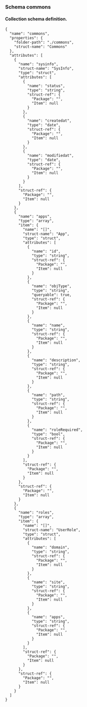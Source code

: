 ### Schema commons

#### Collection schema definition.

    {
	  "name": "commons",
	  "properties": {
	    "folder-path": "./commons",
	    "struct-name": "Commons"
	  },
	  "attributes": [
	    {
	      "name": "sysinfo",
	      "struct-name": "SysInfo",
	      "type": "struct",
	      "attributes": [
	        {
	          "name": "status",
	          "type": "string",
	          "struct-ref": {
	            "Package": "",
	            "Item": null
	          }
	        },
	        {
	          "name": "createdat",
	          "type": "date",
	          "struct-ref": {
	            "Package": "",
	            "Item": null
	          }
	        },
	        {
	          "name": "modifiedat",
	          "type": "date",
	          "struct-ref": {
	            "Package": "",
	            "Item": null
	          }
	        }
	      ],
	      "struct-ref": {
	        "Package": "",
	        "Item": null
	      }
	    },
	    {
	      "name": "apps",
	      "type": "array",
	      "item": {
	        "name": "[]",
	        "struct-name": "App",
	        "type": "struct",
	        "attributes": [
	          {
	            "name": "id",
	            "type": "string",
	            "struct-ref": {
	              "Package": "",
	              "Item": null
	            }
	          },
	          {
	            "name": "objType",
	            "type": "string",
	            "queryable": true,
	            "struct-ref": {
	              "Package": "",
	              "Item": null
	            }
	          },
	          {
	            "name": "name",
	            "type": "string",
	            "struct-ref": {
	              "Package": "",
	              "Item": null
	            }
	          },
	          {
	            "name": "description",
	            "type": "string",
	            "struct-ref": {
	              "Package": "",
	              "Item": null
	            }
	          },
	          {
	            "name": "path",
	            "type": "string",
	            "struct-ref": {
	              "Package": "",
	              "Item": null
	            }
	          },
	          {
	            "name": "roleRequired",
	            "type": "bool",
	            "struct-ref": {
	              "Package": "",
	              "Item": null
	            }
	          }
	        ],
	        "struct-ref": {
	          "Package": "",
	          "Item": null
	        }
	      },
	      "struct-ref": {
	        "Package": "",
	        "Item": null
	      }
	    },
	    {
	      "name": "roles",
	      "type": "array",
	      "item": {
	        "name": "[]",
	        "struct-name": "UserRole",
	        "type": "struct",
	        "attributes": [
	          {
	            "name": "domain",
	            "type": "string",
	            "struct-ref": {
	              "Package": "",
	              "Item": null
	            }
	          },
	          {
	            "name": "site",
	            "type": "string",
	            "struct-ref": {
	              "Package": "",
	              "Item": null
	            }
	          },
	          {
	            "name": "apps",
	            "type": "string",
	            "struct-ref": {
	              "Package": "",
	              "Item": null
	            }
	          }
	        ],
	        "struct-ref": {
	          "Package": "",
	          "Item": null
	        }
	      },
	      "struct-ref": {
	        "Package": "",
	        "Item": null
	      }
	    }
	  ]
	}


